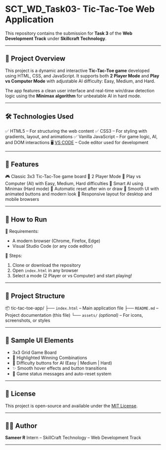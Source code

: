 # SCT_WD_Task03- Tic-Tac-Toe Web Application

This repository contains the submission for **Task 3** of the **Web Development Track** under **Skillcraft Technology**.

---

## 📌 Project Overview

This project is a dynamic and interactive **Tic-Tac-Toe game** developed using HTML, CSS, and JavaScript. It supports both **2 Player Mode** and **Play vs Computer Mode** with adjustable AI difficulty: Easy, Medium, and Hard.

The app features a clean user interface and real-time win/draw detection logic using the **Minimax algorithm** for unbeatable AI in hard mode.

---

## 🛠 Technologies Used

✅ HTML5 – For structuring the web content
✅ CSS3 – For styling with gradients, layout, and animations
✅ Vanilla JavaScript – For game logic, AI, and DOM interactions
🖥 [VS CODE](https://code.visualstudio.com) – Code editor used for development

---

## 🚀 Features

🎮 Classic 3x3 Tic-Tac-Toe game board
👥 2 Player Mode
🤖 Play vs Computer (AI) with Easy, Medium, Hard difficulties
🧠 Smart AI using Minimax (Hard mode)
🔁 Automatic reset after win or draw
🎨 Smooth UI with animated buttons and modern look
📱 Responsive layout for desktop and mobile browsers

---

## 🧪 How to Run

🔧 Requirements:

* A modern browser (Chrome, Firefox, Edge)
* Visual Studio Code (or any code editor)

👣 Steps:

1. Clone or download the repository
2. Open `index.html` in any browser
3. Select a mode (2 Player or vs Computer) and start playing!

---

## 📁 Project Structure

📦 tic-tac-toe-app/
├── `index.html` – Main application file
├── `README.md` – Project documentation (this file)
└── `assets/` *(optional)* – For icons, screenshots, or styles

---

## 📸 Sample UI Elements

* 3x3 Grid Game Board
* 🎯 Highlighted Winning Combinations
* 🧠 Difficulty buttons for AI (Easy | Medium | Hard)
* ✨ Smooth hover effects and button transitions
* 📢 Game status messages and auto-reset system

---

## 📄 License

This project is open-source and available under the [MIT License](LICENSE).

---

## 🧑‍💻 Author

**Sameer R**
Intern – SkillCraft Technology – Web Development Track

---
